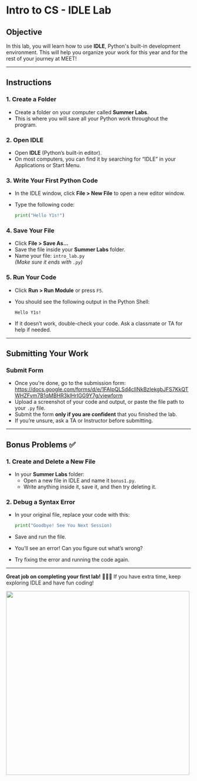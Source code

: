 # Intro to CS - IDLE Lab

## Objective
In this lab, you will learn how to use **IDLE**, Python's built-in development environment. This will help you organize your work for this year and for the rest of your journey at MEET!

---

## Instructions

### 1. Create a Folder
- Create a folder on your computer called **Summer Labs**.  
- This is where you will save all your Python work throughout the program.

### 2. Open IDLE
- Open **IDLE** (Python’s built-in editor).  
- On most computers, you can find it by searching for “IDLE” in your Applications or Start Menu.

### 3. Write Your First Python Code
- In the IDLE window, click **File > New File** to open a new editor window.  
- Type the following code:

    ```python
    print("Hello Y1s!")
    ```

### 4. Save Your File
- Click **File > Save As…**  
- Save the file inside your **Summer Labs** folder.  
- Name your file: `intro_lab.py`  
  *(Make sure it ends with `.py`)*

### 5. Run Your Code
- Click **Run > Run Module** or press `F5`.  
- You should see the following output in the Python Shell:

    ```
    Hello Y1s!
    ```

- If it doesn’t work, double-check your code. Ask a classmate or TA for help if needed.

---

## Submitting Your Work

###  Submit Form
- Once you're done, go to the submission form:  
  https://docs.google.com/forms/d/e/1FAIpQLSd4clINkBzIekgbJFS7KkQTWHZFvm7B1qMBHR3klHrIGG9Y7g/viewform 
- Upload a screenshot of your code and output, or paste the file path to your `.py` file.  
- Submit the form **only if you are confident** that you finished the lab.  
- If you’re unsure, ask a TA or Instructor before submitting.

---

##  Bonus Problems ✅

### 1. Create and Delete a New File
- In your **Summer Labs** folder:  
  - Open a new file in IDLE and name it `bonus1.py`.  
  - Write anything inside it, save it, and then try deleting it.

### 2. Debug a Syntax Error
- In your original file, replace your code with this:

    ```python
    print("Goodbye! See You Next Session)
    ```

- Save and run the file.  
- You’ll see an error! Can you figure out what’s wrong?  
- Try fixing the error and running the code again.

---

 **Great job on completing your first lab!**  🎉🎉🎉
If you have extra time, keep exploring IDLE and have fun coding!

<img src="https://media.giphy.com/media/8m4R4pvViWtRzbloJ1/giphy.gif" width="500">
